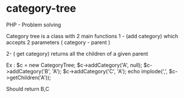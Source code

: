 # category-tree
PHP - Problem solving 


Category tree is a class with 2 main functions 
1 - (add category) which accepts 2 parameters ( category - parent ) 

2- ( get category) returns all the children of a given parent 

Ex :
 $c = new CategoryTree;
 $c->addCategory('A', null);
 $c->addCategory('B', 'A');
 $c->addCategory('C', 'A');
 echo implode(',', $c->getChildren('A'));

Should return B,C 
